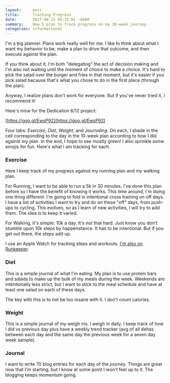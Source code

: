 ```yaml
---
layout:     post
title:      Tracking Progress
date:       2017-06-13 09:15:01 -0400
summary:    How I plan to track progress on my 10-week journey.
categories: informational
---
```


I'm a big planner. Plans work really well for me. I like to think about what I want my behavior to be, make a plan to drive that outcome, and then execute against the plan.

If you think about it, I'm both "delegating" the act of decision making and I'm also not waiting until the moment of choice to make a choice. It's hard to pick the salad over the burger and fries in that moment, but it's easier if you pick salad because that's what you chose to do in the first place (through the plan).

Anyway, I realize plans don't work for everyone. But if you've never tried it, I recommend it!

Here's mine for the Dedication 6/12 project:

[https://goo.gl/EwsP92](https://goo.gl/EwsP92)

Four tabs: *Exercise*, *Diet*, *Weight*, and *Journaling*. On each, I shade in the cell corresponding to the day in the 10-week plan according to how I did against my plan. In the end, I hope to see mostly green! I also sprinkle some emojis for fun. Here's what I am tracking for each.

### Exercise

Here I keep track of my progress against my running plan and my walking plan.

For Running, I want to be able to run a 5k in 30 minutes. I've done this plan before so I have the benefit of knowing it works. This time around, I'm doing one thing different: I'm going to fold in intentional cross training on off days. I have a list of activities I want to try and do on these "off" days, from push-ups to cycling. This evolves, so as I learn of new activities, I will try to add them. The idea is to keep it varied.

For Walking, it's simple: 10k a day. It's not that hard. Just know you don't stumble upon 10k steps by happenstance. It has to be intentional. But if you get out there, the steps add up.

I use an Apple Watch for tracking steps and workouts. [I'm also on Runkeeper](https://runkeeper.com/user/danielsweb/profile).

### Diet

This is a simple journal of what I'm eating. My plan is to use protein bars and salads to make up the bulk of my meals during the week. Weekends are intentionally less strict, but I want to stick to the meal schedule and have at least one salad on each of these days.

The key with this is to not be too insane with it. I don't count calories.

### Weight

This is a simple journal of my weigh ins. I weigh in daily. I keep track of how I did vs previous day plus have a weekly trend tracker (avg of all deltas between each day and the same day the previous week for a seven day week sample).

### Journal

I want to write 70 blog entries for each day of the journey. Things are great now that I'm starting, but I know at some point I won't feel up to it. The blogging keeps momentum going.